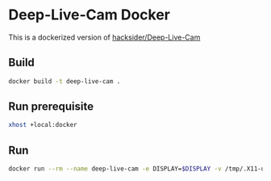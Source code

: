 # Deep-Live-Cam Docker

This is a dockerized version of [hacksider/Deep-Live-Cam](https://github.com/hacksider/Deep-Live-Cam)

## Build

```sh
docker build -t deep-live-cam .
```

## Run prerequisite

```sh
xhost +local:docker
```

## Run

```sh
docker run --rm --name deep-live-cam -e DISPLAY=$DISPLAY -v /tmp/.X11-unix:/tmp/.X11-unix -v ~/Bilder:/app/pics --device=/dev/video0:/dev/video0 --user 0 --privileged deep-live-cam
```